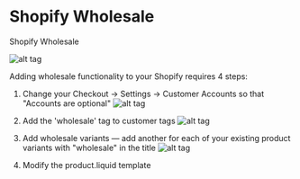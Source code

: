 Shopify Wholesale
=================

Shopify Wholesale

![alt tag](http://url/to/img.png)

Adding wholesale functionality to your Shopify requires 4 steps:

1. Change your Checkout &rarr; Settings &rarr; Customer Accounts so that "Accounts are optional"
![alt tag](https://raw.github.com/zakhardage/shopify-wholesale/branch/path/to/settings-checkout.png)

2. Add the 'wholesale' tag to customer tags
![alt tag](https://raw.github.com/zakhardage/shopify-wholesale/branch/path/to/customer-tags.png)

3. Add wholesale variants &mdash; add another for each of your existing product variants with "wholesale" in the title
![alt tag](https://raw.github.com/zakhardage/shopify-wholesale/branch/path/to/product.variants.png)

4. Modify the product.liquid template